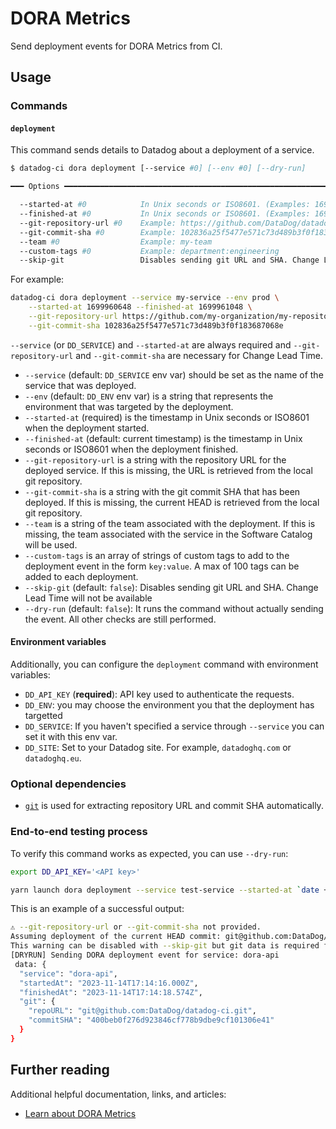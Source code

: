 # DORA Metrics

Send deployment events for DORA Metrics from CI.

## Usage

### Commands

#### `deployment`

This command sends details to Datadog about a deployment of a service.

```bash
$ datadog-ci dora deployment [--service #0] [--env #0] [--dry-run]

━━━ Options ━━━━━━━━━━━━━━━━━━━━━━━━━━━━━━━━━━━━━━━━━━━━━━━━━━━━━━━━━━━━━━━━━━━━━

  --started-at #0            In Unix seconds or ISO8601. (Examples: 1699960648, 2023-11-14T11:17:28Z)
  --finished-at #0           In Unix seconds or ISO8601. (Examples: 1699961048, 2023-11-14T11:24:08Z)
  --git-repository-url #0    Example: https://github.com/DataDog/datadog-ci.git
  --git-commit-sha #0        Example: 102836a25f5477e571c73d489b3f0f183687068e
  --team #0                  Example: my-team
  --custom-tags #0           Example: department:engineering
  --skip-git                 Disables sending git URL and SHA. Change Lead Time will not be available
```

For example:

```bash
datadog-ci dora deployment --service my-service --env prod \
    --started-at 1699960648 --finished-at 1699961048 \
    --git-repository-url https://github.com/my-organization/my-repository \
    --git-commit-sha 102836a25f5477e571c73d489b3f0f183687068e
```

`--service` (or `DD_SERVICE`) and `--started-at` are always required and `--git-repository-url` and `--git-commit-sha` are necessary for Change Lead Time.

- `--service` (default: `DD_SERVICE` env var) should be set as the name of the service that was deployed.
- `--env` (default: `DD_ENV` env var) is a string that represents the environment that was targeted by the deployment.
- `--started-at` (required) is the timestamp in Unix seconds or ISO8601 when the deployment started.
- `--finished-at` (default: current timestamp) is the timestamp in Unix seconds or ISO8601 when the deployment finished.
- `--git-repository-url` is a string with the repository URL for the deployed service. If this is missing, the URL is retrieved from the local git repository.
- `--git-commit-sha` is a string with the git commit SHA that has been deployed. If this is missing, the current HEAD is retrieved from the local git repository.
- `--team` is a string of the team associated with the deployment. If this is missing, the team associated with the service in the Software Catalog will be used.
- `--custom-tags` is an array of strings of custom tags to add to the deployment event in the form `key:value`. A max of 100 tags can be added to each deployment. 
- `--skip-git` (default: `false`): Disables sending git URL and SHA. Change Lead Time will not be available
- `--dry-run` (default: `false`): It runs the command without actually sending the event. All other checks are still performed.


#### Environment variables

Additionally, you can configure the `deployment` command with environment variables:

- `DD_API_KEY` (**required**): API key used to authenticate the requests.
- `DD_ENV`: you may choose the environment you that the deployment has targetted
- `DD_SERVICE`: If you haven't specified a service through `--service` you can set it with this env var.
- `DD_SITE`: Set to your Datadog site. For example, `datadoghq.com` or `datadoghq.eu`.


### Optional dependencies

- [`git`](https://git-scm.com/downloads) is used for extracting repository URL and commit SHA automatically.

### End-to-end testing process

To verify this command works as expected, you can use `--dry-run`:

```bash
export DD_API_KEY='<API key>'

yarn launch dora deployment --service test-service --started-at `date +%s` --dry-run
```

This is an example of a successful output:

```bash
⚠️ --git-repository-url or --git-commit-sha not provided.
Assuming deployment of the current HEAD commit: git@github.com:DataDog/datadog-ci.git 400beb0f276d923846cf778b9dbe9cf101306e41
This warning can be disabled with --skip-git but git data is required for Change Lead Time.
[DRYRUN] Sending DORA deployment event for service: dora-api
 data: {
  "service": "dora-api",
  "startedAt": "2023-11-14T17:14:16.000Z",
  "finishedAt": "2023-11-14T17:14:18.574Z",
  "git": {
    "repoURL": "git@github.com:DataDog/datadog-ci.git",
    "commitSHA": "400beb0f276d923846cf778b9dbe9cf101306e41"
  }
}
```

## Further reading

Additional helpful documentation, links, and articles:

- [Learn about DORA Metrics][1]

[1]: https://docs.datadoghq.com/dora_metrics/
